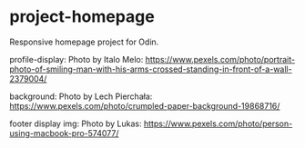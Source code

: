 # project-homepage
Responsive homepage project for Odin. 

profile-display:
Photo by Italo Melo: https://www.pexels.com/photo/portrait-photo-of-smiling-man-with-his-arms-crossed-standing-in-front-of-a-wall-2379004/

background:
Photo by Lech Pierchała: https://www.pexels.com/photo/crumpled-paper-background-19868716/

footer display img: 
Photo by Lukas: https://www.pexels.com/photo/person-using-macbook-pro-574077/